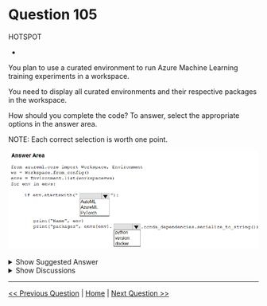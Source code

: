# Question 105

HOTSPOT

-

You plan to use a curated environment to run Azure Machine Learning training experiments in a workspace.

You need to display all curated environments and their respective packages in the workspace.

How should you complete the code? To answer, select the appropriate options in the answer area.

NOTE: Each correct selection is worth one point.

![Question Image](../images/q105_q_image379.png)

<details>
  <summary>Show Suggested Answer</summary>

<img src="../images/q105_ans_0_image380.png" alt="Answer Image"><br>

</details>

<details>
  <summary>Show Discussions</summary>

<blockquote><p><strong>orionduo</strong> <code>(Thu 29 Aug 2024 02:26)</code> - <em>Upvotes: 3</em></p><p>correct
https://learn.microsoft.com/en-us/python/api/azureml-core/azureml.core.conda_dependencies.condadependencies?view=azure-ml-py</p></blockquote>
<blockquote><p><strong>vish9</strong> <code>(Mon 20 May 2024 13:55)</code> - <em>Upvotes: 2</em></p><p>The given answer is correct</p></blockquote>

</details>

---

[<< Previous Question](question_104.md) | [Home](/index.md) | [Next Question >>](question_106.md)
